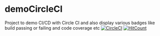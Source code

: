 # demoCircleCI

Project to demo CI/CD with Circle CI and also display various badges like build passing or failing and code coverage etc
[![CircleCI](https://circleci.com/gh/AadiMehta/demoCircleCI.svg?style=svg&circle-token=f3dfcba9040b330a9d29e74dbd45b20833d073b1)](https://circleci.com/gh/AadiMehta/demoCircleCI) [![HitCount](http://hits.dwyl.io/AadiMehta/demoCircleCI.svg)](http://hits.dwyl.io/AadiMehta/demoCircleCI)

